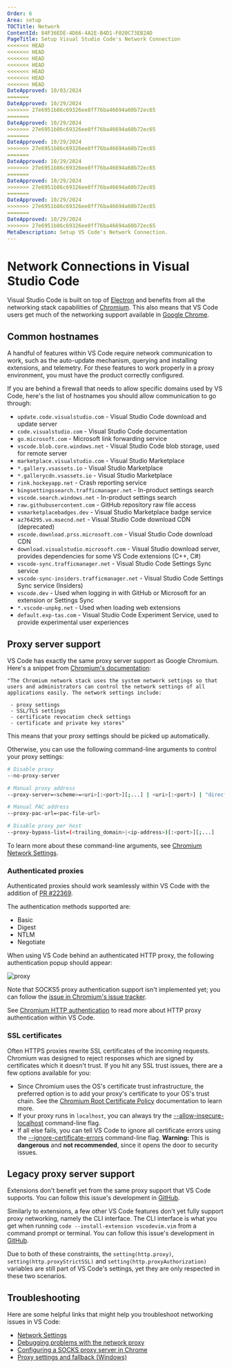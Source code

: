 ```yaml
---
Order: 6
Area: setup
TOCTitle: Network
ContentId: 84F36EDE-4D66-4A2E-B4D1-F020C73EB2AD
PageTitle: Setup Visual Studio Code's Network Connection
<<<<<<< HEAD
<<<<<<< HEAD
<<<<<<< HEAD
<<<<<<< HEAD
<<<<<<< HEAD
<<<<<<< HEAD
<<<<<<< HEAD
DateApproved: 10/03/2024
=======
DateApproved: 10/29/2024
>>>>>>> 27e6951b86c69326ee8ff76ba46694a60b72ec65
=======
DateApproved: 10/29/2024
>>>>>>> 27e6951b86c69326ee8ff76ba46694a60b72ec65
=======
DateApproved: 10/29/2024
>>>>>>> 27e6951b86c69326ee8ff76ba46694a60b72ec65
=======
DateApproved: 10/29/2024
>>>>>>> 27e6951b86c69326ee8ff76ba46694a60b72ec65
=======
DateApproved: 10/29/2024
>>>>>>> 27e6951b86c69326ee8ff76ba46694a60b72ec65
=======
DateApproved: 10/29/2024
>>>>>>> 27e6951b86c69326ee8ff76ba46694a60b72ec65
=======
DateApproved: 10/29/2024
>>>>>>> 27e6951b86c69326ee8ff76ba46694a60b72ec65
MetaDescription: Setup VS Code's Network Connection.
---
```

# Network Connections in Visual Studio Code

Visual Studio Code is built on top of [Electron](https://www.electronjs.org) and benefits from all the networking stack capabilities of [Chromium](https://www.chromium.org/). This also means that VS Code users get much of the networking support available in [Google Chrome](https://www.google.com/chrome/index.html).

## Common hostnames

A handful of features within VS Code require network communication to work, such as the auto-update mechanism, querying and installing extensions, and telemetry. For these features to work properly in a proxy environment, you must have the product correctly configured.

If you are behind a firewall that needs to allow specific domains used by VS Code, here's the list of hostnames you should allow communication to go through:

* `update.code.visualstudio.com` - Visual Studio Code download and update server
* `code.visualstudio.com` - Visual Studio Code documentation
* `go.microsoft.com` - Microsoft link forwarding service
* `vscode.blob.core.windows.net` - Visual Studio Code blob storage, used for remote server
* `marketplace.visualstudio.com` - Visual Studio Marketplace
* `*.gallery.vsassets.io` - Visual Studio Marketplace
* `*.gallerycdn.vsassets.io` - Visual Studio Marketplace
* `rink.hockeyapp.net` - Crash reporting service
* `bingsettingssearch.trafficmanager.net` - In-product settings search
* `vscode.search.windows.net` - In-product settings search
* `raw.githubusercontent.com` - GitHub repository raw file access
* `vsmarketplacebadges.dev` - Visual Studio Marketplace badge service
* `az764295.vo.msecnd.net` - Visual Studio Code download CDN (deprecated)
* `vscode.download.prss.microsoft.com` - Visual Studio Code download CDN
* `download.visualstudio.microsoft.com` - Visual Studio download server, provides dependencies for some VS Code extensions (C++, C#)
* `vscode-sync.trafficmanager.net` - Visual Studio Code Settings Sync service
* `vscode-sync-insiders.trafficmanager.net` - Visual Studio Code Settings Sync service (Insiders)
* `vscode.dev` - Used when logging in with GitHub or Microsoft for an extension or Settings Sync
* `*.vscode-unpkg.net` - Used when loading web extensions
* `default.exp-tas.com` - Visual Studio Code Experiment Service, used to provide experimental user experiences

## Proxy server support

VS Code has exactly the same proxy server support as Google Chromium. Here's a snippet from [Chromium's documentation](https://www.chromium.org/developers/design-documents/network-settings):

```
"The Chromium network stack uses the system network settings so that users and administrators can control the network settings of all applications easily. The network settings include:

 - proxy settings
 - SSL/TLS settings
 - certificate revocation check settings
 - certificate and private key stores"
```

This means that your proxy settings should be picked up automatically.

Otherwise, you can use the following command-line arguments to control your proxy settings:

```bash
# Disable proxy
--no-proxy-server

# Manual proxy address
--proxy-server=<scheme>=<uri>[:<port>][;...] | <uri>[:<port>] | "direct://"

# Manual PAC address
--proxy-pac-url=<pac-file-url>

# Disable proxy per host
--proxy-bypass-list=(<trailing_domain>|<ip-address>)[:<port>][;...]
```

To learn more about these command-line arguments, see [Chromium Network Settings](https://www.chromium.org/developers/design-documents/network-settings).

### Authenticated proxies

Authenticated proxies should work seamlessly within VS Code with the addition of [PR #22369](https://github.com/microsoft/vscode/pull/22369).

The authentication methods supported are:

* Basic
* Digest
* NTLM
* Negotiate

When using VS Code behind an authenticated HTTP proxy, the following authentication popup should appear:

![proxy](images/network/proxy.png)

Note that SOCKS5 proxy authentication support isn't implemented yet; you can follow the [issue in Chromium's issue tracker](https://bugs.chromium.org/p/chromium/issues/detail?id=256785).

See [Chromium HTTP authentication](https://www.chromium.org/developers/design-documents/http-authentication) to read more about HTTP proxy authentication within VS Code.

### SSL certificates

Often HTTPS proxies rewrite SSL certificates of the incoming requests. Chromium was designed to reject responses which are signed by certificates which it doesn't trust. If you hit any SSL trust issues, there are a few options available for you:

* Since Chromium uses the OS's certificate trust infrastructure, the preferred option is to add your proxy's certificate to your OS's trust chain. See the [Chromium Root Certificate Policy](https://www.chromium.org/Home/chromium-security/root-ca-policy) documentation to learn more.
* If your proxy runs in `localhost`, you can always try the [--allow-insecure-localhost](https://peter.sh/experiments/chromium-command-line-switches/#allow-insecure-localhost) command-line flag.
* If all else fails, you can tell VS Code to ignore all certificate errors using the [--ignore-certificate-errors](https://peter.sh/experiments/chromium-command-line-switches/#ignore-certificate-errors) command-line flag. **Warning:** This is **dangerous** and **not recommended**, since it opens the door to security issues.

## Legacy proxy server support

Extensions don't benefit yet from the same proxy support that VS Code supports. You can follow this issue's development in [GitHub](https://github.com/microsoft/vscode/issues/12588).

Similarly to extensions, a few other VS Code features don't yet fully support proxy networking, namely the CLI interface. The CLI interface is what you get when running `code --install-extension vscodevim.vim` from a command prompt or terminal. You can follow this issue's development in [GitHub](https://github.com/microsoft/vscode/issues/29910).

Due to both of these constraints, the `setting(http.proxy)`, `setting(http.proxyStrictSSL)` and `setting(http.proxyAuthorization)` variables are still part of VS Code's settings, yet they are only respected in these two scenarios.

## Troubleshooting

Here are some helpful links that might help you troubleshoot networking issues in VS Code:

* [Network Settings](https://www.chromium.org/developers/design-documents/network-settings)
* [Debugging problems with the network proxy](https://www.chromium.org/developers/design-documents/network-stack/debugging-net-proxy)
* [Configuring a SOCKS proxy server in Chrome](https://www.chromium.org/developers/design-documents/network-stack/socks-proxy)
* [Proxy settings and fallback (Windows)](https://www.chromium.org/developers/design-documents/network-stack/proxy-settings-fallback)
